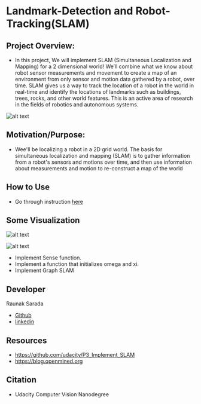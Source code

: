 # Landmark-Detection and Robot-Tracking(SLAM)

## Project Overview:
- In this project, We will implement SLAM (Simultaneous Localization and Mapping) for a 2 dimensional world! We’ll combine what we know about robot sensor measurements and movement to create a map of an environment from only sensor and motion data gathered by a robot, over time. SLAM gives us a way to track the location of a robot in the world in real-time and identify the locations of landmarks such as buildings, trees, rocks, and other world features. This is an active area of research in the fields of robotics and autonomous systems.

![alt text](https://github.com/raunak222/Landmark-Detection-Tracking-SLAM/blob/master/images/download%20(10).png)

##  Motivation/Purpose: 
- Wee'll be localizing a robot in a 2D grid world. The basis for simultaneous localization and mapping (SLAM) is to gather information from a robot's sensors and motions over time, and then use information about measurements and motion to re-construct a map of the world
##  How to Use 
- Go through instruction [here](https://github.com/raunak222/Landmark-Detection-and-Robot-Tracking-SLAM/blob/master/Instruction.txt)

##  Some Visualization
 ![alt text](https://github.com/raunak222/Landmark-Detection-Tracking-SLAM/blob/master/images/downloahd.png)
 
 ![alt text](https://github.com/raunak222/Landmark-Detection-Tracking-SLAM/blob/master/images/download%20(9).png)


- Implement Sense function.
- Implement a function that initializes omega and xi.
- Implement Graph SLAM
## Developer 
  Raunak Sarada  
  - [Github](https://github.com/raunak222) 
  - [linkedin](https://www.linkedin.com/in/raunak-sarada)
## Resources 
- https://github.com/udacity/P3_Implement_SLAM
- https://blog.openmined.org

## Citation
- Udacity Computer Vision Nanodegree

